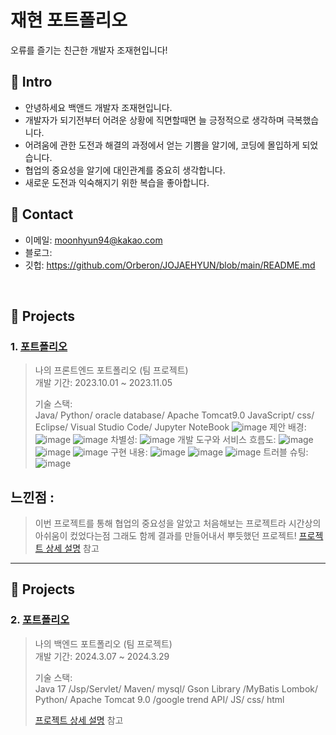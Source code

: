 # 재현 포트폴리오

오류를 즐기는 친근한 개발자 조재현입니다!

## :pushpin: Intro

- 안녕하세요 백앤드 개발자 조재현입니다.
- 개발자가 되기전부터 어려운 상황에 직면할때면 늘 긍정적으로 생각하며 극복했습니다.
- 어려움에 관한 도전과 해결의 과정에서 얻는 기쁨을 알기에, 코딩에 몰입하게 되었습니다.
- 협업의 중요성을 알기에 대인관계를 중요히 생각합니다.
- 새로운 도전과 익숙해지기 위한 복습을 좋아합니다.

## :pushpin: Contact
- 이메일: moonhyun94@kakao.com
- 블로그: 
- 깃헙: https://github.com/Orberon/JOJAEHYUN/blob/main/README.md

</br>

## :pushpin: Projects
### 1. [포트폴리오](https://github.com/SMHRD-2021-KDT-AI-16/EarlyRepo.git)
>나의 프론트엔드 포트폴리오 (팀 프로젝트)  
>개발 기간: 2023.10.01 ~ 2023.11.05  
>  
>기술 스택:  
>Java/ Python/ oracle database/ Apache Tomcat9.0
>JavaScript/ css/ Eclipse/ Visual Studio Code/ Jupyter NoteBook
>![image](https://github.com/Orberon/JOJAEHYUN/assets/152379672/be285127-f05e-44c2-b9f3-965fe077613a)
>제안 배경:
>![image](https://github.com/Orberon/JOJAEHYUN/assets/152379672/f3249ff9-136d-40ff-8af2-777a5be2e440)
>![image](https://github.com/Orberon/JOJAEHYUN/assets/152379672/66e3fc83-a650-4aec-af7a-39e433d801d5)
>차별성:
>![image](https://github.com/Orberon/JOJAEHYUN/assets/152379672/bd49d204-7be6-4dda-ace9-fb2ca4d9f8be)
>개발 도구와 서비스 흐름도:
>![image](https://github.com/Orberon/JOJAEHYUN/assets/152379672/19a00243-22ce-4a1b-9a1b-b08606ed1f40)
>![image](https://github.com/Orberon/JOJAEHYUN/assets/152379672/b0fc90de-8cca-4835-b4cf-e9f55f0b2aa9)
>![image](https://github.com/Orberon/JOJAEHYUN/assets/152379672/47c173d3-b46c-4664-8200-b7d3a6d10391)
>구현 내용:
>![image](https://github.com/Orberon/JOJAEHYUN/assets/152379672/bd8b9c84-a3aa-4676-b800-73668e59a034)
>![image](https://github.com/Orberon/JOJAEHYUN/assets/152379672/25018dbe-cb90-40b0-8599-a7887e5d6639)
![image](https://github.com/Orberon/JOJAEHYUN/assets/152379672/e1a2f49a-a1ca-4087-8a73-89f4cb245315)
>트러블 슈팅:
>![image](https://github.com/Orberon/JOJAEHYUN/assets/152379672/fd7b4fcd-956a-4299-83cd-136fd1eff13e)
## 느낀점 :
> 이번 프로젝트를 통해 협업의 중요성을 알았고 처음해보는 프로젝트라 시간상의 아쉬움이 컸었다는점 그래도 함께 결과를 만들어내서 뿌듯했던 프로젝트!
>[프로젝트 상세 설명](https://github.com/SMHRD-2021-KDT-AI-16/EarlyRepo.git) 참고 <br>

---
## :pushpin: Projects
### 2. [포트폴리오](https://github.com/SMHRD-2021-KDT-AI-16/EarlyRepo.git)
>나의 백엔드 포트폴리오 (팀 프로젝트)  
>개발 기간: 2024.3.07 ~ 2024.3.29 
>  
>기술 스택:  
>Java 17 /Jsp/Servlet/ Maven/ mysql/ Gson Library /MyBatis
Lombok/ Python/ Apache Tomcat 9.0 /google trend API/ JS/ css/ html
>  
>[프로젝트 상세 설명](https://github.com/SMHRD-2021-KDT-AI-16/AILA-Repo) 참고

